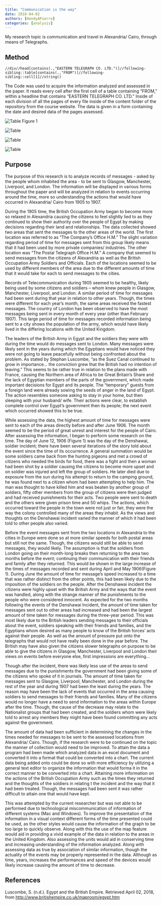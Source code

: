 ```yaml
---
title: "Communication is the way"
date: 2018-04-02
authors: [HandyAPierre]
categories: [analysis]
---
```

My research topic is communication and travel in Alexandria/ Cairo, through means of Telegraphs.

## Method
`//div//head[contains(.,"EASTERN TELEGRAPH CO. LTD.")]//following-sibling::table[contains(.,"FROM")]//following-sibling::cell[1]//string()`

The Code was used to acquire the information analyzed and assessed in the paper. It reads every cell after the first cell of a table containing “FROM,” within a headline that contains “EASTERN TELEGRAPH CO. LTD.” Inside of each division of all the pages of every file inside of the content folder of the repository from the course website. The data is given in a form containing the date and desired data of the pages assessed.

![Table](pierre-Figure1.JPG)
 Figure 1

![Table](pierre-Figure2.JPG)

![Table](pierre-Figure3.JPG)

![Table](pierre-Figure4.JPG)

## Purpose

The purpose of this research is to analyze records of messages - asked by the people whom inhabited the area - to be sent to Glasgow, Manchester, Liverpool, and London. The information will be displayed in various forms throughout the paper and will be analyzed in relation to events occurring around the time, more so understanding the actions that would have occurred in Alexandria/ Cairo from 1905 to 1907.

During the 1905 time, the British Occupation Army began to become more so relaxed in Alexandria causing the citizens to feel slightly lied to as they continued to show their authority over the people of Egypt by making decisions regarding their land and relationships. The data collected showed two areas that sent the messages to the other areas of the world. The first location was referred to as “The Company’s Office H.M.” The slight variation regarding period of time for messages sent from this group likely means that it had been used by more private companies/ industries. The other location was “The Postal Telegraph Office H.M.” A company that seemed to send messages from the citizens of Alexandria as well as the British Occupation Army Soldiers and Officials. Each of the locations seemed to be used by different members of the area due to the different amounts of time that it would take for each to send messages to the cities.

Records of Telecommunication during 1905 seemed to be healthy, likely being used by some citizens and soldiers – whom knew people in Glasgow, Manchester, Liverpool, and London. A similar period of time for messages had been sent during that year in relation to other years. Though, the times were different for each year’s month, the same areas received the fastest messages. The country of London has been observed to have the most messages being sent in every month of every year (other than February 1907). This large period of time for messages recorded information being sent to a city shows the population of the army, which would have likely lived in the differing locations with the United Kingdom.

The leaders of the British Army in Egypt and the soldiers they were with during the time would do messages sent to London. Many messages were likely sent in the years during which the Egyptians would have noticed they were not going to leave peacefully without being confronted about the problem. As stated by Stephan Luscombe, “as the Suez Canal continued to grow in importance… the conviction grew that the British had no intention of leaving.” This seems to be rather true in relation to the plans made with France, causing the Northern area of Africa to be Great Britain’s Share and the lack of Egyptian members of the parts of the government, which made important decisions for Egypt and its people. The “temporary” guests from a foreign land were already sowing the seeds of anger in the land of Egypt. The action resembles someone asking to stay in your home, but then sleeping with your husband/ wife. Their actions were clear, to establish complete control over Egypt’s government then its people; the next event which occurred showed this to be true.

While assessing the data, the highest amount of time for messages were sent to each of the areas directly before and after June 1906. The month seemed to be the period of great unrest and interest for the people of Cairo. After assessing the information, I began to perform some research on the time. The day of June 12, 1906 (Figure 1) was the day of the Denshawai, soldier incident; there have been several iterations of the story told about the event since the time of its occurrence. A general summation would be some soldiers came back from the hunting pigeons and met a crowd of citizens who needed the birds for food, there was a fight and then a woman had been shot by a soldier causing the citizens to become more upset and on soldier was injured and left the group of soldiers. He later died due to exposure from the sun during his attempt to return to the camping ground, he was found next to a citizen whom had been attempting to help him. The man was thought to have killed him and was beaten by another group of soldiers, fifty other members from the group of citizens were then judged and had received punishments for their acts. Two people were sent to death and the others were given prison time and 50 whips. The actions, which occurred toward the people in the town were not just or fair, they were the way the colony controlled many of the areas they inhabit. As the views and thoughts on the Denshawai incident varied the manner of which it had been told to other people also varied.

Before the event messages sent from the two locations in Alexandria to the cities in Europe were done so at more similar speeds for both postal areas but still not the same. Though, the citizens would still be able to send messages, they would likely. The assumption is that the soldiers from London going on their month-long breaks then returning to the area two months before the event; continuing their communication with their friends and family after they returned. This would be shown in the large increase of the times of messages recorded and sent during April and May 1906(Figure 1). During June the amount of time for message’s speed increased to a time that was rather distinct from the other points, this had been likely due to the imposition of the soldiers on the people. After the Denshawai incident the citizens were highly upset with the British Army and the ways that the event was handled, along with the strange manner of the punishments to the people who were considered innocent. As expected for the two months following the events of the Denshawai Incident, the amount of time taken for messages sent out to other areas had increased and had been the largest amount of time taken for messages during the three-year period. This was most likely due to the British leaders sending messages to their officials about the event, soldiers speaking with their friends and families, and the Egyptians whom desired as many people to know of the British forces’ acts against their people. As well as the amount of pressure put onto the telegraphs that would not have really been done in the year before. The British may have also given the citizens slower telegraphs on purpose to be able to give the citizens in Glasgow, Manchester, Liverpool and London their views on events before everyone else, first impressions are everything…

Though after the incident, there was likely less use of the areas to send messages due to the punishments the government had been giving some of the citizens who spoke of it in journals. The amount of time taken for messages sent to Glasgow, Liverpool, Manchester, and London during the rest of the year and during 1907 had been the least during the years. The reason may have been the lack of events that occurred in the area causing soldiers to send messages to their friends and families. Many of the citizens would no longer have a need to send information to the areas within Europe after the time. Though, the cause of the decrease may relate to the Nationalist groups that had been created, and the soldiers whom were likely told to arrest any members they might have been found committing any acts against the government.

The amount of data had been sufficient in determining the changes in the times needed for messages to be sent to the assessed locations from Alexandria/ Cairo. Though, if the research were to be continued on the topic the manner of collection would need to be improved. To attain the data a program had been made which analyzed data in an excel document and converted it into a format that could be converted into a chart. The current data being added onto could be done so with more efficiency by utilizing a general text editor to organize the information that would forma it in the correct manner to be converted into a chart. Attaining more information on the actions of the British Occupation Army such as the times they returned and the thoughts of the soldiers in relating t the incident and the way that it had been treated. Though, the messages had been sent it was rather difficult to attain one that would have kept.

This was attempted by the current researcher but was not able to be performed due to technological miscommunication of information of different systems (Mac and Windows). To improve the presentation of the information in a visual context different forms of the time presented could be used, as the other styles would cause the information of the graph to be too large to quickly observe.  Along with this the use of the map feature would aid in providing a vivid example of the data in relation to the areas in the United Kingdom. Also assessing the units would aid in conserving time and increasing understanding of the information analyzed. Along with assessing data as true by association of similar information, though the actuality of the events may be properly represented in the data. Although as time, years, increases the performances and speed of the devices would likely increase causing the amount of time to decrease.

## References
Luscombe, S. (n.d.). Egypt and the British Empire. Retrieved April 02, 2018, from http://www.britishempire.co.uk/maproom/egypt.htm
